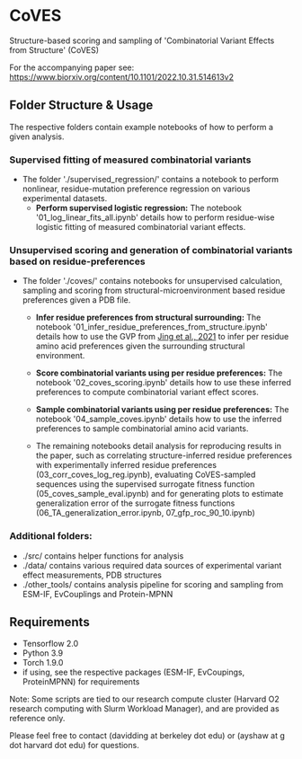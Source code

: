 
# CoVES
Structure-based scoring and sampling of 'Combinatorial Variant Effects from Structure' (CoVES) 

For the accompanying paper see: https://www.biorxiv.org/content/10.1101/2022.10.31.514613v2

## Folder Structure & Usage
The respective folders contain example notebooks of how to perform a given analysis.

### Supervised fitting of measured combinatorial variants
- The folder './supervised_regression/' contains a notebook to perform nonlinear, residue-mutation preference regression on various experimental datasets.
  - **Perform supervised logistic regression:** 
  The notebook '01_log_linear_fits_all.ipynb' details how to perform residue-wise logistic fitting of measured combinatorial variant effects.

### Unsupervised scoring and generation of combinatorial variants based on residue-preferences
- The folder './coves/' contains notebooks for unsupervised calculation, sampling and scoring from structural-microenvironment based residue preferences given a PDB file.

  - **Infer residue preferences from structural surrounding:**
 The notebook '01_infer_residue_preferences_from_structure.ipynb' details how to use the GVP from [Jing et al., 2021](https://github.com/drorlab/gvp) to infer per residue amino acid preferences given the surrounding structural environment.

  - **Score combinatorial variants using per residue preferences:** 
	The notebook '02_coves_scoring.ipynb' details how to use these inferred preferences to compute combinatorial variant effect scores.

  - **Sample combinatorial variants using per residue preferences:**
	  The notebook '04_sample_coves.ipynb' details how to use the inferred preferences to sample combinatorial amino acid variants.  

  - The remaining notebooks detail analysis for reproducing results in the paper, such as correlating structure-inferred residue preferences with experimentally inferred residue preferences (03_corr_coves_log_reg.ipynb), evaluating CoVES-sampled sequences using the supervised surrogate fitness function (05_coves_sample_eval.ipynb) and for generating plots to estimate generalization error of the surrogate fitness functions (06_TA_generalization_error.ipynb, 07_gfp_roc_90_10.ipynb)

### Additional folders:
- ./src/ contains helper functions for analysis
- ./data/ contains various required data sources of experimental variant effect measurements, PDB structures
- ./other_tools/ contains analysis pipeline for scoring and sampling from ESM-IF, EvCouplings and Protein-MPNN

## Requirements
- Tensorflow 2.0
- Python 3.9
- Torch 1.9.0
- if using, see the respective packages (ESM-IF, EvCoupings, ProteinMPNN) for requirements

Note: Some scripts are tied to our research compute cluster (Harvard O2 research computing with Slurm Workload Manager), and are provided as reference only.

Please feel free to contact (davidding at berkeley dot edu) or (ayshaw at g dot harvard dot edu) for questions.
